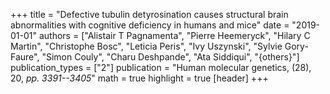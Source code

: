+++
title = "Defective tubulin detyrosination causes structural brain abnormalities with cognitive deficiency in humans and mice"
date = "2019-01-01"
authors = ["Alistair T Pagnamenta", "Pierre Heemeryck", "Hilary C Martin", "Christophe Bosc", "Leticia Peris", "Ivy Uszynski", "Sylvie Gory-Faure", "Simon Couly", "Charu Deshpande", "Ata Siddiqui", "{others}"]
publication_types = ["2"]
publication = "Human molecular genetics, (28), 20, _pp. 3391--3405_"
math = true
highlight = true
[header]
+++
